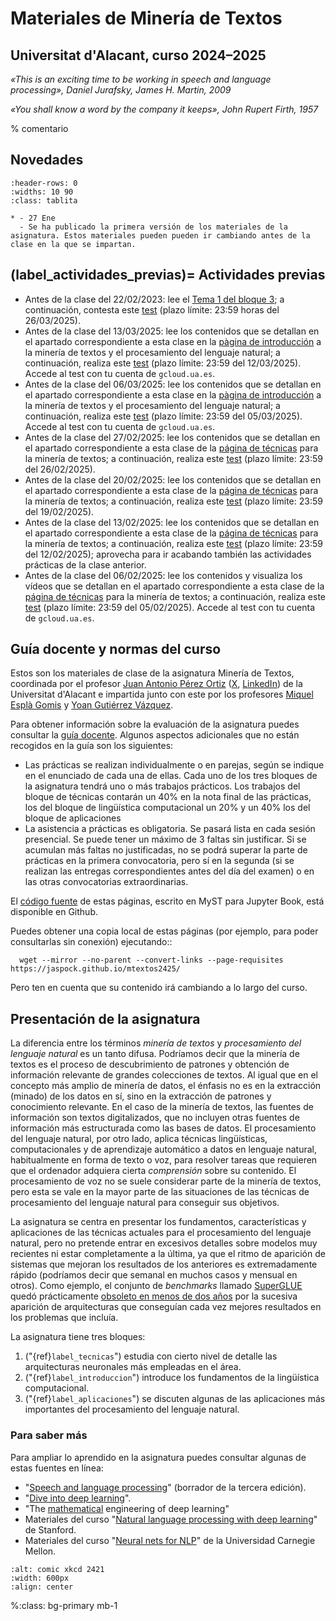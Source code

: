 
Materiales de Minería de Textos
===============================

Universitat d'Alacant, curso 2024–2025
--------------------------------------

*«This is an exciting time to be working in speech and language processing», Daniel Jurafsky, James H. Martin, 2009*

*«You shall know a word by the company it keeps», John Rupert Firth, 1957*


% comentario
 
Novedades
---------

`````{list-table}
:header-rows: 0
:widths: 10 90
:class: tablita

* - 27 Ene 
  - Se ha publicado la primera versión de los materiales de la asignatura. Estos materiales pueden pueden ir cambiando antes de la clase en la que se impartan.

`````

<!--
* - 14 May
  - Se ha retrasado la fecha de entrega de la práctica del tercer bloque de la asignatura hasta el 27 de mayo.
* - 17 Abr
  - Se vuelve a usar este zona de novedades para hacer anuncios importantes. En particular, se ha añadido a la sección "{ref}`label_actividades_previas`" las tareas y cuestionario a realizar antes de la clase del 25 de abril.
* - 09 Feb 
  - La sección "{ref}`label_actividades_previas`" se ha actualizado con las tareas y cuestionario a realizar antes de la clase del 15 de febrero.
* - 01 Feb 
  - En la sección "{ref}`label_actividades_previas`" podrás ir encontrando cada semana las actividades a realizar antes de la siguiente clase presencial. Habrá también un enlace a un pequeño cuestionario que tienes que rellenar antes de las 23.59 del día anterior con tu cuenta *gcloud.ua.es*. Recuerda que estos cuestionarios contribuyen a la nota final. Ya tienes disponible las actividades y el cuestionario a realizar antes de la clase del 8 de febrero de 2024.
-->

(label_actividades_previas)=
Actividades previas
-------------------
- Antes de la clase del 22/02/2023: lee el [Tema  1 del bloque 3](https://jaspock.github.io/mtextos2425/bloque3_t1_aplicaciones.html); a continuación, contesta este [test][testb3.1] (plazo límite: 23:59 horas del 26/03/2025). 
- Antes de la clase del 13/03/2025: lee los contenidos que se detallan en el apartado correspondiente a esta clase en la [pàgina de introducción][introduccion] a la minería de textos y el procesamiento del lenguaje natural; a continuación, realiza este [test][test22] (plazo límite: 23:59 del 12/03/2025). Accede al test con tu cuenta de `gcloud.ua.es`.
- Antes de la clase del 06/03/2025: lee los contenidos que se detallan en el apartado correspondiente a esta clase en la [pàgina de introducción][introduccion] a la minería de textos y el procesamiento del lenguaje natural; a continuación, realiza este [test][test21] (plazo límite: 23:59 del 05/03/2025). Accede al test con tu cuenta de `gcloud.ua.es`.
- Antes de la clase del 27/02/2025: lee los contenidos que se detallan en el apartado correspondiente a esta clase de la [página de técnicas][tecnicas] para la minería de textos; a continuación, realiza este [test][test13] (plazo límite: 23:59 del 26/02/2025).
- Antes de la clase del 20/02/2025: lee los contenidos que se detallan en el apartado correspondiente a esta clase de la [página de técnicas][tecnicas] para la minería de textos; a continuación, realiza este [test][test12] (plazo límite: 23:59 del 19/02/2025).
- Antes de la clase del 13/02/2025: lee los contenidos que se detallan en el apartado correspondiente a esta clase de la [página de técnicas][tecnicas] para la minería de textos; a continuación, realiza este [test][test11] (plazo límite: 23:59 del 12/02/2025); aprovecha para ir acabando también las actividades prácticas de la clase anterior.
- Antes de la clase del 06/02/2025: lee los contenidos y visualiza los vídeos que se detallan en el apartado correspondiente a esta clase de la [página de técnicas][tecnicas] para la minería de textos; a continuación, realiza este [test][test10] (plazo límite: 23:59 del 05/02/2025). Accede al test con tu cuenta de `gcloud.ua.es`.

<!--
- Antes de la clase del 09/05/2023: lee los contenidos que se detallan en el apartado correspondiente a esta clase de la [página de técnicas][tecnicas] para la minería de textos; a continuación, realiza este [test][test12]  (plazo límite: 23:59 del 08/05/2023); termina también las actividades prácticas que tengas pendientes.
- Antes de la clase del 02/05/2024: lee los contenidos que se detallan en el apartado correspondiente a esta clase de la [página de técnicas][tecnicas] para la minería de textos; a continuación, realiza este [test][test11] (plazo límite: 23:59 del 01/05/2024); termina también las actividades prácticas de la clase anterior.
- Antes de la clase del 25/04/2024: lee los contenidos y visualiza los vídeos que se detallan en el apartado correspondiente a esta clase de la [página de técnicas][tecnicas] para la minería de textos; a continuación, realiza este [test][test10] (plazo límite: 23:59 del 24/04/2024). Accede al test con tu cuenta de `gcloud.ua.es`. Nota: esta clase y las siguientes serán impartidas por un profesor diferente a los de las sesiones anteriores, pero hay que realizar actividades previas como cualquier otra semana.

- Antes de la clase del 22/03/2023: lee el Tema 5 y 5.1; a continuación, contesta el siguiente test: [test][test08]  (plazo límite: 23:59 del 21/03/2023)

- P.Ev2. [Evaluación 2 (común)](https://jaspock.github.io/mtextos2324/bloque3_ev.html#entrega-2-selectiva). Apertura el 22/02/2023 - Cierre 23:59 del 29/03/2023 - Fuera de plazo hasta 05/04/23.

- Antes de la clase del 15/03/2023: lee el Tema 4; a continuación, contesta el siguiente test: [test][test07]  (plazo límite: 23:59 del 14/03/2023)

 - Antes de la clase del 08/03/2023: lee el Tema 3; a continuación, contesta el siguiente test: [test][test06]  (plazo límite: 23:59 del 07/03/2023)

- Antes de la clase del 01/03/2023: lee el Tema 2 y 2.1; a continuación, contesta estos tests: [test1][test04] y [test2][test05] (plazo límite: 23:59 del 28/02/2023)

- P.Ev1. [Evaluación 1 (común)](https://jaspock.github.io/mtextos2324/bloque3_ev.html#entrega-1-comun). Apertura el 22/02/2023 - Cierre 23:59 del 01/03/2023 - Fuera de plazo hasta 08/03/23.

- Antes de la clase del 15/02/2023: lee los [apartados 5 y 6 del bloque 1](https://jaspock.github.io/mtextos2324/bloque1_3AnalisisSemantico.html), y luego contesta el siguiente [cuestionario][test02] (plazo límite: 23:59 horas del 14/02/2023).

- Antes de la clase del 15/02/2024: leed los [apartados 5 y 6 del PDF con el contenido teórico del bloque 1](https://jaspock.github.io/mtextos2324/bloque1.html); a continuación, contestad este [segundo cuestionario][test02] (plazo límite: 23:59 horas del 14/02/2024).
- (Completado) Antes de la clase del 08/02/2024: lee los [apartados 1, 2, 3 y 4 del PDF con el contenido teórico del bloque 1](https://jaspock.github.io/mtextos2324/bloque1.html); a continuación, contesta este [test][test01] (plazo límite: 23:59 horas del 07/02/2024).
-->

[test22]: https://forms.gle/wXyDg91iMQp3Nh9LA
[test21]: https://docs.google.com/forms/d/e/1FAIpQLSddNgxnLXLhWJWz7WKyQ7ME7Erfixc4k86FJtjHxpaMwa9emw/viewform
[introduccion]: https://jaspock.github.io/mtextos2425/bloque1.html

[test13]: https://forms.gle/yHuUBZrqxDrnARkM8
[test12]: https://forms.gle/qJMmKi6KGhtKDJtYA
[test11]: https://forms.gle/Eb3ZwwGxbQp88t4FA
[test10]: https://forms.gle/E1xzZHw6hzMWJaNr7
[tecnicas]: https://jaspock.github.io/mtextos2425/bloque2.html

[test08]: https://docs.google.com/forms/d/e/1FAIpQLSehp7JODgvCf0kOrAyQvF9eYhjc6SQboEc7-wPfCPB12ufdzQ/viewform
[test07]: https://docs.google.com/forms/d/e/1FAIpQLScsfrSzeMWqsAwFrYpl5zEgLOlDt9OZ0D5p8A2fN6Pyh1V3WA/viewform
[test06]: https://docs.google.com/forms/d/e/1FAIpQLScD2m7ZzwwJvkIDOVICuSy8mfE1wsvSeKaFQ3B23cftJyjYcQ/viewform
[test05]: https://docs.google.com/forms/d/e/1FAIpQLSccvm-ZXHONuDGX_Q8R1PmNWcb5eSbFde4NyX25uxPkNh4zNw/viewform
[test04]: https://docs.google.com/forms/d/e/1FAIpQLSe_n1zPl8FzhjXoF7E4ucGoOfjSm-D8HcQZ2N5dtcy-Nudsgw/viewform
[testb3.1]: https://forms.gle/A9VANxkdBd99Ly5j9

[test02]: https://forms.gle/UWqtydzLafkUPrUf8
[test01]: https://docs.google.com/forms/d/e/1FAIpQLSexxwLGsoJI5ryBce37ftvs1MPKzHahLSf3hkGHSR2i1wrEOA/viewform?usp=sf_link



Guía docente y normas del curso
-------------------------------

Estos son los materiales de clase de la asignatura Minería de Textos, coordinada por el profesor [Juan Antonio Pérez Ortiz][japerez_url] ([X][japerez_twitter], [LinkedIn][japerez_linkedin]) de la Universitat d'Alacant e impartida junto con este por los profesores [Miquel Esplà Gomis][miquel url] y [Yoan Gutiérrez Vázquez][yoan url]. 

Para obtener información sobre la evaluación de la asignatura puedes consultar la [guía docente][guía]. Algunos aspectos adicionales que no están recogidos en la guía son los siguientes:

[japerez_url]: https://cvnet.cpd.ua.es/curriculum-breve/es/perez-ortiz-juan-antonio/15404
[japerez_linkedin]: linkedin.com/in/japer3z
[miquel url]: https://cvnet.cpd.ua.es/curriculum-breve/es/espla-gomis-miquel/16262
[yoan url]: https://cvnet.cpd.ua.es/curriculum-breve/es/gutierrez-vazquez-yoan/49618
[japerez_twitter]: https://twitter.com/japer3z
[guía]: https://cvnet.cpd.ua.es/Guia-Docente/GuiaDocente/Index?wlengua=es&wcodasi=43459&scaca=2024-25

- Las prácticas se realizan individualmente o en parejas, según se indique en el enunciado de cada una de ellas. Cada uno de los tres bloques de la asignatura tendrá uno o más trabajos prácticos. Los trabajos del bloque de técnicas contarán un 40% en la nota final de las prácticas, los del bloque de lingüística computacional un 20% y un 40% los del bloque de aplicaciones
- La asistencia a prácticas es obligatoria. Se pasará lista en cada sesión presencial. Se puede tener un máximo de 3 faltas sin justificar. Si se acumulan más faltas no justificadas, no se podrá superar la parte de prácticas en la primera convocatoria, pero sí en la segunda (si se realizan las entregas correspondientes antes del día del examen) o en las otras convocatorias extraordinarias.

El [código fuente][fuente] de estas páginas, escrito en MyST para Jupyter Book, está disponible en Github.

[fuente]: https://github.com/jaspock/mtextos2425

Puedes obtener una copia local de estas páginas (por ejemplo, para poder consultarlas sin conexión) ejecutando::

```
  wget --mirror --no-parent --convert-links --page-requisites https://jaspock.github.io/mtextos2425/
```
Pero ten en cuenta que su contenido irá cambiando a lo largo del curso.

Presentación de la asignatura
-----------------------------

La diferencia entre los términos *minería de textos* y *procesamiento del lenguaje natural* es un tanto difusa. Podríamos decir que la minería de textos es el proceso de descubrimiento de patrones y obtención de información relevante de grandes colecciones de textos. Al igual que en el concepto más amplio de minería de datos, el énfasis no es en la extracción (minado) de los datos en sí, sino en la extracción de patrones y conocimiento relevante. En el caso de la minería de textos, las fuentes de información son textos digitalizados, que no incluyen otras fuentes de información más estructurada como las bases de datos. El procesamiento del lenguaje natural, por otro lado, aplica técnicas lingüísticas, computacionales y de aprendizaje automático a datos en lenguaje natural, habitualmente en forma de texto o voz, para resolver tareas que requieren que el ordenador adquiera cierta *comprensión* sobre su contenido. El procesamiento de voz no se suele considerar parte de la minería de textos, pero esta se vale en la mayor parte de las situaciones de las técnicas de procesamiento del lenguaje natural para conseguir sus objetivos.

La asignatura se centra en presentar los fundamentos, características y aplicaciones de las técnicas actuales para el procesamiento del lenguaje natural, pero no pretende entrar en excesivos detalles sobre modelos muy recientes ni estar completamente a la última, ya que el ritmo de aparición de sistemas que mejoran los resultados de los anteriores es extremadamente rápido (podríamos decir que semanal en muchos casos y mensual en otros). Como ejemplo, el conjunto de *benchmarks* llamado [SuperGLUE][tareas] quedó prácticamente [obsoleto en menos de dos años][superglue] por la sucesiva aparición de arquitecturas que conseguían cada vez mejores resultados en los problemas que incluía.

[tareas]: https://super.gluebenchmark.com/tasks/
[superglue]: https://www.microsoft.com/en-us/research/blog/microsoft-deberta-surpasses-human-performance-on-the-superglue-benchmark/

La asignatura tiene tres bloques: 

1. ("{ref}`label_tecnicas`") estudia con cierto nivel de detalle las arquitecturas neuronales más empleadas en el área.
2. ("{ref}`label_introduccion`") introduce los fundamentos de la lingüística computacional.
3. ("{ref}`label_aplicaciones`") se discuten algunas de las aplicaciones más importantes del procesamiento del lenguaje natural.

### Para saber más 

Para ampliar lo aprendido en la asignatura puedes consultar algunas de estas fuentes en línea:

- "[Speech and language processing][jurafsky]" (borrador de la tercera edición).
- "[Dive into deep learning][dive]".
- "The [mathematical][mathematical] engineering of deep learning"
- Materiales del curso "[Natural language processing with deep learning][stanford]" de Stanford.
- Materiales del curso "[Neural nets for NLP][neubig]" de la Universidad Carnegie Mellon.

[jurafsky]: https://web.stanford.edu/~jurafsky/slp3/
[dive]: http://d2l.ai/
[mathematical]: https://deeplearningmath.org/
[stanford]: http://web.stanford.edu/class/cs224n/
[neubig]: https://www.youtube.com/playlist?list=PL8PYTP1V4I8AkaHEJ7lOOrlex-pcxS-XV


```{image} images/tower_of_babel_xkcd_2421.png
:alt: comic xkcd 2421
:width: 600px
:align: center
```
%:class: bg-primary mb-1
